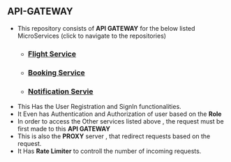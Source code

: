 ## API-GATEWAY 
* This repository consists of **API GATEWAY** for the below listed MicroServices (click to navigate to the repositories)
    * ### [Flight Service](https://github.com/athreya-harshith/Airline-Reservation)
    * ### [Booking Service](https://github.com/athreya-harshith/Airline-Reservation-Booking)
    * ### [Notification Servie](https://github.com/athreya-harshith/Airline-Reservation-Notification)
* This Has the User Registration and SignIn functionalities.
* It Even has Authentication and Authorization of user based on the **Role**
* In order to access the Other services listed above , the request must be first made to this **API GATEWAY** 
* This is also the **PROXY** server , that redirect requests based on the request.
* It Has **Rate Limiter** to controll the number of incoming requests.

